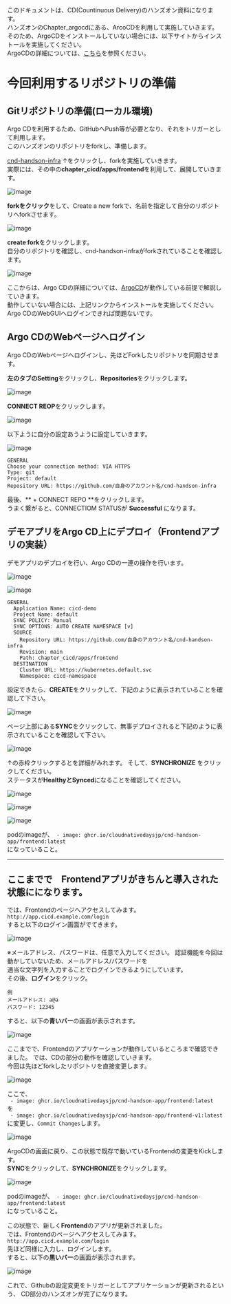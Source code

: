 
このドキュメントは、CD(Countinuous Delivery)のハンズオン資料になります。  
ハンズオンのChapter_argocdにある、ArcoCDを利用して実施していきます。  
そのため、ArgoCDをインストールしていない場合には、以下サイトからインストールを実施してください。  
ArgoCDの詳細については、[こちら](https://github.com/cloudnativedaysjp/cnd-handson/blob/main/chapter_argocd/README_webui.md)を参照ください。  

# 今回利用するリポジトリの準備  
## Gitリポジトリの準備(ローカル環境)

Argo CDを利用するため、GitHubへPush等が必要となり、それをトリガーとして利用します。  
このハンズオンのリポジトリをforkし、準備します。

[cnd-handson-infra](https://github.com/cloudnativedaysjp/cnd-handson-infra)
↑をクリックし、forkを実施していきます。  
実際には、その中の**chapter_cicd/apps/frontend**を利用して、展開していきます。  

![image](image/fork1.png)

**forkをクリック**をして、Create a new forkで、名前を指定して自分のリポジトリへforkさせます。  

![image](image/fork2.png)

**create fork**をクリックします。  
自分のリポジトリを確認し、cnd-handson-infraがforkされていることを確認します。  

![image](image/fork3.png)

ここからは、Argo CDの詳細については、[ArgoCD](https://github.com/cloudnativedaysjp/cnd-handson/blob/main/chapter_argocd/README_webui.md)が動作している前提で解説していきます。  
動作していない場合には、上記リンクからインストールを実施してください。  
Argo CDのWebGUIへログインできれば問題ないです。  

## Argo CDのWebページへログイン
Argo CDのWebページへログインし、先ほどForkしたリポジトリを同期させます。  

**左のタブのSetting**をクリックし、**Repositories**をクリックします。

![image](image/repository1.png)

**CONNECT REOP**をクリックします。

![image](image/repository2.png)

以下ように自分の設定あうように設定していきます。  

![image](image/repository3.png)

```
GENERAL
Choose your connection method: VIA HTTPS
Type: git
Project: default
Repository URL: https://github.com/自身のアカウント名/cnd-handson-infra
```
最後、** + CONNECT REPO **をクリックします。  
うまく繋がると、CONNECTIOM STATUSが **Successful** になります。  

## デモアプリをArgo CD上にデプロイ（Frontendアプリの実装）
デモアプリのデプロイを行い、Argo CDの一連の操作を行います。

![image](image/app_deploy1.png)

![image](image/app_deploy2.png)

```
GENERAL
  Application Name: cicd-demo
  Project Name: default
  SYNC POLICY: Manual
  SYNC OPTIONS: AUTO CREATE NAMESPACE [v]
  SOURCE
    Repository URL: https://github.com/自身のアカウント名/cnd-handson-infra
    Revision: main
    Path: chapter_cicd/apps/frontend
  DESTINATION
    Cluster URL: https://kubernetes.default.svc
    Namespace: cicd-namespace
```

設定できたら、**CREATE**をクリックして、下記のように表示されていることを確認して下さい。　　

![image](image/apps1.png)

ページ上部にある**SYNC**をクリックして、無事デプロイされると下記のように表示されていることを確認して下さい。  


![image](image/status1.png)

↑の赤枠クリックするとを詳細がみれます。
そして、**SYNCHRONIZE** をクリックしてください。  
ステータスが**HealthyとSynced**になることを確認してください。

![image](image/status2.png)

![image](image/status3.png)

![image](image/podstatus1.png)

podのimageが、` - image: ghcr.io/cloudnativedaysjp/cnd-handson-app/frontend:latest`  
になっていること。


---
## ここまでで　Frontendアプリがきちんと導入された状態にになります。
では、Frontendのページへアクセスしてみます。  
`http://app.cicd.example.com/login`  
すると以下のログイン画面がでてきます。  

![image](image/applogin1.png)

※メールアドレス、パスワードは、任意で入力してください。
認証機能を今回は動かしていないため、メールアドレス/パスワードを  
適当な文字列を入力することでログインできるようにしています。  
その後、**ログイン**をクリック。

```
例
メールアドレス: a@a
パスワード: 12345
```

すると、以下の**青いバー**の画面が表示されます。  

![image](image/login1.png)

ここまでで、Frontendのアプリケーションが動作しているところまで確認できました。
では、CDの部分の動作を確認していきます。  
今回は先ほどforkしたリポジトリを直接変更します。  

![image](image/repo1.png)

ここで、  
` - image: ghcr.io/cloudnativedaysjp/cnd-handson-app/frontend:latest`  
を  
` - image: ghcr.io/cloudnativedaysjp/cnd-handson-app/frontend-v1:latest`  
に変更し、`Commit Changes`します。  

![image](image/repo2.png)

ArgoCDの画面に戻り、この状態で既存で動いているFrontendの変更をKickします。  
**SYNC**をクリックして、**SYNCHRONIZE**をクリックします。  

![image](image/argo11.png)


podのimageが、` - image: ghcr.io/cloudnativedaysjp/cnd-handson-app/frontend:latest`  
になっていること。

この状態で、新しく**Frontend**のアプリが更新されました。  
では、Frontendのページへアクセスしてみます。  
`http://app.cicd.example.com/login`  
先ほど同様に入力し、ログインします。  
すると、以下の**黒いバー**の画面が表示されます。  

![image](image/login2.png)

これで、Githubの設定変更をトリガーとしてアプリケーションが更新されるという、
CD部分のハンズオンが完了になります。


